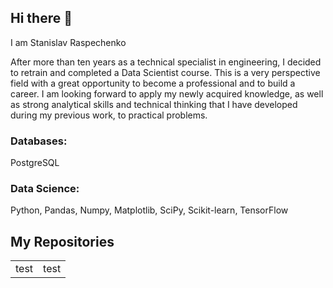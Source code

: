 ## Hi there 👋
I am Stanislav Raspechenko

After more than ten years as a technical specialist in engineering, I decided to retrain and completed a Data Scientist course. This is a very perspective field with a great opportunity to become a professional and to build a career. I am looking forward to apply my newly acquired knowledge, as well as strong analytical skills and technical thinking that I have developed during my previous work, to practical problems.

### Databases:
PostgreSQL

### Data Science:
Python, Pandas, Numpy, Matplotlib, SciPy, Scikit-learn, TensorFlow

## My Repositories
| | |
|:---------------------- | :---------------------- |
| test | test |

<!--
**stanislavras/stanislavras** is a ✨ _special_ ✨ repository because its `README.md` (this file) appears on your GitHub profile.

Here are some ideas to get you started:

- 🔭 I’m currently working on ...
- 🌱 I’m currently learning ...
- 👯 I’m looking to collaborate on ...
- 🤔 I’m looking for help with ...
- 💬 Ask me about ...
- 📫 How to reach me: ...
- 😄 Pronouns: ...
- ⚡ Fun fact: ...
-->
